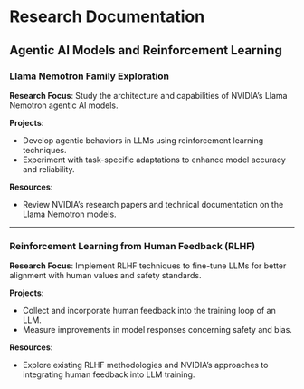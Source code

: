 # Research Documentation

## Agentic AI Models and Reinforcement Learning

### Llama Nemotron Family Exploration

**Research Focus**: 
Study the architecture and capabilities of NVIDIA’s Llama Nemotron agentic AI models.

**Projects**: 
- Develop agentic behaviors in LLMs using reinforcement learning techniques.
- Experiment with task-specific adaptations to enhance model accuracy and reliability.

**Resources**: 
- Review NVIDIA’s research papers and technical documentation on the Llama Nemotron models.

---

### Reinforcement Learning from Human Feedback (RLHF)

**Research Focus**: 
Implement RLHF techniques to fine-tune LLMs for better alignment with human values and safety standards.

**Projects**: 
- Collect and incorporate human feedback into the training loop of an LLM.
- Measure improvements in model responses concerning safety and bias.

**Resources**: 
- Explore existing RLHF methodologies and NVIDIA’s approaches to integrating human feedback into LLM training.